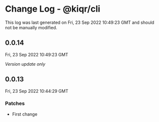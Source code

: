 # Change Log - @kiqr/cli

This log was last generated on Fri, 23 Sep 2022 10:49:23 GMT and should not be manually modified.

## 0.0.14
Fri, 23 Sep 2022 10:49:23 GMT

_Version update only_

## 0.0.13
Fri, 23 Sep 2022 10:44:29 GMT

### Patches

- First change

